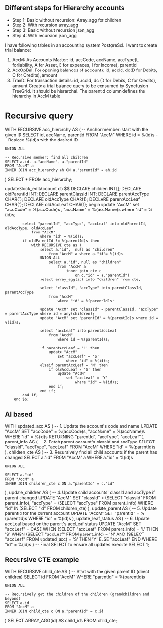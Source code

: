 ## Different steps for Hierarchy accounts
- Step 1: Basic without recursion: Array_agg for children
- Step 2: With recursion array_agg
- Step 3: Basic without recursion json_agg
- Step 4: With recursion json_agg

I have following tables in an accounting system PostgreSql. I want to create trial balance:
1) AccM: As Accounts Master: id, accCode, accName, accType(L forliability, A for Asset, E for expences, I for Income), parentId
2) AccOpBal: For opening balances of accounts: id, accId, dc(D for Debits, C for Credits), amount
3) TranD: For transaction details: id, accId, dc (D for Debits, C for Credits), amount
Create a trial balance query to be consumed by Syncfusion TreeGrid. It should be hierarchal. The parentId column defines the hierarchy in AccM table

# Recursive query
WITH RECURSIVE acc_hierarchy AS (
    -- Anchor member: start with the given ID
    SELECT id, accName, parentId
    FROM "AccM"
    WHERE id = %(id)s  -- Replace %(id)s with the desired ID

    UNION ALL

    -- Recursive member: find all children
    SELECT a.id, a."accName", a."parentId"
    FROM "AccM" a
    INNER JOIN acc_hierarchy ah ON a."parentId" = ah.id
)
SELECT * 
FROM acc_hierarchy;


updateBlock_editAccount
do $$
        DECLARE children INT[];
        DECLARE oldParentId INT;
        DECLARE parentClassId INT;
        DECLARE parentAccType CHAR(1);
        DECLARE oldAccType CHAR(1);
        DECLARE parentAccLeaf CHAR(1);
        DECLARE oldAccLeaf CHAR(1);
        begin
            update "AccM" 
                set "accCode" = %(accCode)s
                , "accName" = %(accName)s
                    where "id" = %(id)s;
            
            select "parentId", "accType", "accLeaf" into oldParentId, oldAccType, oldAccLeaf
                from "AccM"
                    where "id" = %(id)s;
            if oldParentId != %(parentId)s then
                with RECURSIVE cte as (
                    select a."id",  null as "children"
                        from "AccM" a where a."id"= %(id)s
                    UNION ALL
                        select a."id", null as "children"
                            from "AccM" a 
                                inner join cte c
                                    on c."id" = a."parentId")
                    select array_agg(id) into "children" from cte;
                    
                    select "classId", "accType" into parentClassId, parentAccType 
                        from "AccM" 
                            where "id" = %(parentId)s;                    
                    
                    update "AccM" set "classId" = parentClassId, "accType" = parentAccType where id = any(children);
                    update "AccM" set "parentId" = %(parentId)s where id = %(id)s;

                    select "accLeaf" into parentAccLeaf
                        from "AccM"
                            where id = %(parentId)s;
                    
                    if parentAccLeaf = 'L' then
                        update "AccM"
                            set "accLeaf" = 'S'
                                where "id" = %(id)s;
                    elseif parentAccLeaf = 'N' then
                        if oldAccLeaf = 'S' then
                            update "AccM"
                                set "accLeaf" = 'Y'
                                    where "id" = %(id)s;
                        end if;
                    end if;
            end if;
        end $$;

## AI based
WITH updated_acc AS (
    -- 1. Update the account's code and name
    UPDATE "AccM"
    SET "accCode" = %(accCode)s,
        "accName" = %(accName)s
    WHERE "id" = %(id)s
    RETURNING "parentId", "accType", "accLeaf"
),
parent_info AS (
    -- 2. Fetch parent account's classId and accType
    SELECT "classId", "accType", "accLeaf"
    FROM "AccM"
    WHERE "id" = %(parentId)s
),
children_cte AS (
    -- 3. Recursively find all child accounts if the parent has changed
    SELECT a."id"
    FROM "AccM" a
    WHERE a."id" = %(id)s

    UNION ALL

    SELECT a."id"
    FROM "AccM" a
    INNER JOIN children_cte c ON a."parentId" = c."id"
),
update_children AS (
    -- 4. Update child accounts' classId and accType if parent changed
    UPDATE "AccM"
    SET "classId" = (SELECT "classId" FROM parent_info),
        "accType" = (SELECT "accType" FROM parent_info)
    WHERE "id" IN (SELECT "id" FROM children_cte)
),
update_parent AS (
    -- 5. Update parentId for the current account
    UPDATE "AccM"
    SET "parentId" = %(parentId)s
    WHERE "id" = %(id)s
),
update_leaf_status AS (
    -- 6. Update accLeaf based on the parent's accLeaf status
    UPDATE "AccM"
    SET "accLeaf" = CASE
        WHEN (SELECT "accLeaf" FROM parent_info) = 'L' THEN 'S'
        WHEN (SELECT "accLeaf" FROM parent_info) = 'N' AND
             (SELECT "accLeaf" FROM updated_acc) = 'S' THEN 'Y'
        ELSE "accLeaf"
    END
    WHERE "id" = %(id)s
)
-- Final SELECT to ensure all updates execute
SELECT 1;


## Recursive CTE example
WITH RECURSIVE child_cte AS (
    -- Start with the given parent ID (direct children)
    SELECT id
    FROM "AccM"
    WHERE "parentId" = %(parentId)s

    UNION ALL

    -- Recursively get the children of the children (grandchildren and beyond)
    SELECT a.id
    FROM "AccM" a
    INNER JOIN child_cte c ON a."parentId" = c.id
)
SELECT ARRAY_AGG(id) AS child_ids
FROM child_cte;